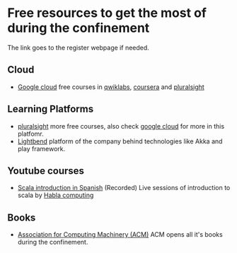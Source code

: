 # Free resources to get the most of during the confinement
The link goes to the register webpage if needed.

## Cloud
* [Google cloud](https://inthecloud.withgoogle.com/training-discount/register.html) free courses in 
[qwiklabs](www.qwiklabs.com), [coursera](www.coursera.org) and [pluralsight](www.pluralsight.com)

## Learning Platforms
* [pluralsight](www.pluralsight.com) more free courses, also check [google cloud](#Cloud) for more in this platfomr.
* [Lightbend](https://www.lightbend.com/academy/register/0010h00001eEJDIAA4) platform of the company behind technologies like Akka and play framework.

## Youtube courses
* [Scala introduction in Spanish](https://www.youtube.com/playlist?list=PLu-aopgMe-_TinmDcYOUkU4Qk74fOFKXc) (Recorded) Live sessions of introduction to scala by [Habla computing](www.habla.dev)

## Books
* [Association for Computing Machinery (ACM)](https://dl.acm.org/) ACM opens all it's books during the confinement.
